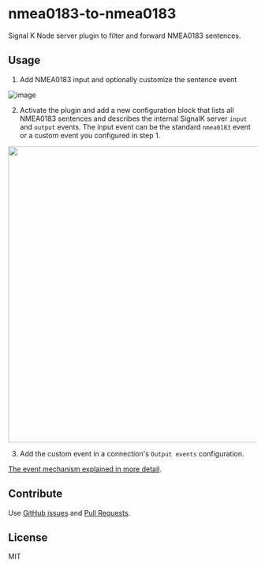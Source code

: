 # nmea0183-to-nmea0183

Signal K Node server plugin to filter and forward NMEA0183 sentences.

## Usage


1. Add NMEA0183 input and optionally customize the sentence event

![image](https://user-images.githubusercontent.com/1049678/103177484-9143fe00-4883-11eb-8480-4a285aaa02ed.png)


2. Activate the plugin and add a new configuration block that lists all NMEA0183
sentences and describes the internal SignalK server `input` and `output` events. The input event can be the standard `nmea0183` event or a custom event you configured in step 1.

<a href='https://user-images.githubusercontent.com/1435910/27770068-10ba1596-5f41-11e7-8b60-a5c1226208d1.png'><img src='https://user-images.githubusercontent.com/1435910/27770068-10ba1596-5f41-11e7-8b60-a5c1226208d1.png' width='600px'/></a>

3. Add the custom event in a connection's `Output events` configuration.

[The event mechanism explained in more detail](https://github.com/SignalK/signalk-server/wiki/Events-and-Outputting-Data).

## Contribute

Use [GitHub issues](https://github.com/vokkim/nmea0183-to-nmea0183/issues) and [Pull Requests](https://github.com/vokkim/nmea0183-to-nmea0183/pulls).

## License

MIT
